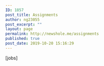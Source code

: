 ```yaml
---
ID: 1857
post_title: Assignments
author: ng23055
post_excerpt: ""
layout: page
permalink: http://newshole.me/assignments
published: true
post_date: 2019-10-20 15:16:29
---
```

[jobs]